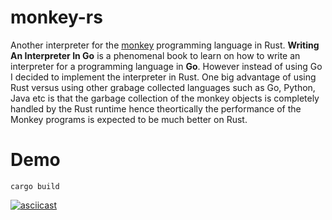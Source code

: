 # monkey-rs

Another interpreter for the [monkey](https://interpreterbook.com/) programming language in Rust. **Writing An Interpreter In Go** is a phenomenal book to learn on how to write an interpreter for a programming language in **Go**. However instead of using Go I decided to implement the interpreter in Rust. One big advantage of using Rust versus using other grabage collected languages such as Go, Python, Java etc is that the garbage collection of the monkey objects is completely handled by the Rust runtime hence theortically the performance of the Monkey programs is expected to be much better on Rust.


# Demo
```
cargo build
```


[![asciicast](https://asciinema.org/a/403574.svg)](https://asciinema.org/a/403574)
